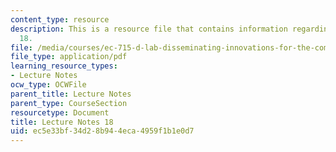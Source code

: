```yaml
---
content_type: resource
description: This is a resource file that contains information regarding lecture note
  18.
file: /media/courses/ec-715-d-lab-disseminating-innovations-for-the-common-good-spring-2007/ec5e33bf34d28b944eca4959f1b1e0d7_MITEC_715S07_notes18.pdf
file_type: application/pdf
learning_resource_types:
- Lecture Notes
ocw_type: OCWFile
parent_title: Lecture Notes
parent_type: CourseSection
resourcetype: Document
title: Lecture Notes 18
uid: ec5e33bf-34d2-8b94-4eca-4959f1b1e0d7
---
```

